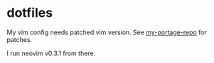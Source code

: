 # dotfiles

My vim config needs patched vim version.
See [my-portage-repo](https://github.com/alexander-n8hgeg5e/my-portage-repo) for patches.

I run neovim v0.3.1 from there.
